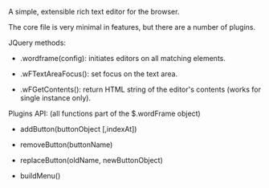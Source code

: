 A simple, extensible rich text editor for the browser.

The core file is very minimal in features, but there are a number of plugins.

JQuery methods:

* .wordframe(config): initiates editors on all matching elements.

* .wFTextAreaFocus(): set focus on the text area.

* .wFGetContents(): return HTML string of the editor's contents (works for single instance only).

Plugins API:
(all functions part of the $.wordFrame object)

* addButton(buttonObject [,indexAt])

* removeButton(buttonName)

* replaceButton(oldName, newButtonObject)

* buildMenu()
